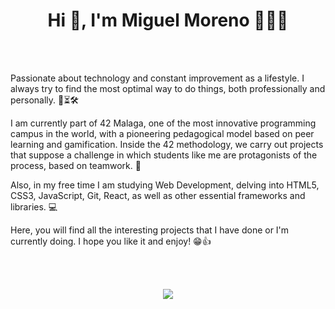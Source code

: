 <h1 align="center">Hi 👋, I'm Miguel Moreno 🙋🏻‍♂️</h1>
<br><br/>
<p>
  Passionate about technology and constant improvement as a lifestyle. I always try to find the most optimal way to do things, both professionally and personally. 🧠⏳🛠
  
  I am currently part of 42 Malaga, one of the most innovative programming campus in the world, with a pioneering pedagogical model based on peer learning and gamification. Inside the 42 methodology, we carry out projects that suppose a challenge in which students like me are protagonists of the process, based on teamwork. 🍍
  
  Also, in my free time I am studying Web Development, delving into HTML5, CSS3, JavaScript, Git, React, as well as other essential frameworks and libraries. 💻
  
  Here, you will find all the interesting projects that I have done or I'm currently doing. I hope you like it and enjoy! 😁👍
</p> 
<br><br/>
<p align="center">
  <a href="#">
    <img src="https://skillicons.dev/icons?i=html,css,bootstrap,js,git,vscode,c,vim,react,nodejs,typescript" />
  </a>
</p> 






